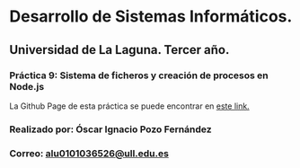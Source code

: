 # Desarrollo de Sistemas Informáticos.
## Universidad de La Laguna. Tercer año.
### Práctica 9: Sistema de ficheros y creación de procesos en Node.js

La Github Page de esta práctica se puede encontrar en [este link.](https://ull-esit-inf-dsi-2021.github.io/ull-esit-inf-dsi-20-21-prct09-async-fs-process-MisterDesgraciao/)

### Realizado por: Óscar Ignacio Pozo Fernández
### Correo: alu0101036526@ull.edu.es
